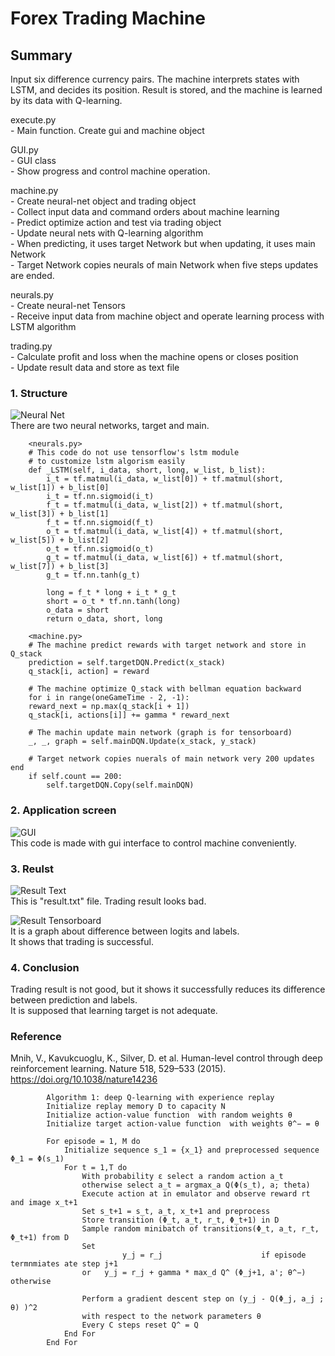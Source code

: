 # Forex Trading Machine
## Summary

Input six difference currency pairs. The machine interprets states with LSTM, and decides its position.
Result is stored, and the machine is learned by its data with Q-learning.  

execute.py  
    - Main function. Create gui and machine object  

GUI.py  
    - GUI class    
    - Show progress and control machine operation.  

machine.py  
    - Create neural-net object and trading object  
    - Collect input data and command orders about machine learning  
    - Predict optimize action and test via trading object  
    - Update neural nets with Q-learning algorithm  
    - When predicting, it uses target Network but when updating, it uses main Network  
    - Target Network copies neurals of main Network when five steps updates are ended.  
  
neurals.py  
    - Create neural-net Tensors  
    - Receive input data from machine object and operate learning process with LSTM algorithm  

trading.py  
    - Calculate profit and loss when the machine opens or closes position  
    - Update result data and store as text file  

### 1. Structure
![Neural Net](https://github.com/frogkim/publishdata/blob/main/images/ForexTradingLearning/structure.png)  
There are two neural networks, target and main.
        
        <neurals.py>
        # This code do not use tensorflow's lstm module
        # to customize lstm algorism easily
        def _LSTM(self, i_data, short, long, w_list, b_list):
            i_t = tf.matmul(i_data, w_list[0]) + tf.matmul(short, w_list[1]) + b_list[0]
            i_t = tf.nn.sigmoid(i_t)
            f_t = tf.matmul(i_data, w_list[2]) + tf.matmul(short, w_list[3]) + b_list[1]
            f_t = tf.nn.sigmoid(f_t)
            o_t = tf.matmul(i_data, w_list[4]) + tf.matmul(short, w_list[5]) + b_list[2]
            o_t = tf.nn.sigmoid(o_t)
            g_t = tf.matmul(i_data, w_list[6]) + tf.matmul(short, w_list[7]) + b_list[3]
            g_t = tf.nn.tanh(g_t)
    
            long = f_t * long + i_t * g_t
            short = o_t * tf.nn.tanh(long)
            o_data = short
            return o_data, short, long

        <machine.py>
        # The machine predict rewards with target network and store in Q_stack
        prediction = self.targetDQN.Predict(x_stack)
        q_stack[i, action] = reward
        
        # The machine optimize Q_stack with bellman equation backward
        for i in range(oneGameTime - 2, -1):
        reward_next = np.max(q_stack[i + 1])
        q_stack[i, actions[i]] += gamma * reward_next        

        # The machin update main network (graph is for tensorboard)
        _, _, graph = self.mainDQN.Update(x_stack, y_stack)

        # Target network copies nuerals of main network very 200 updates end
        if self.count == 200:
            self.targetDQN.Copy(self.mainDQN)        

### 2. Application screen
![GUI](https://github.com/frogkim/publishdata/blob/main/images/ForexTradingLearning/dqn.png)    
  This code is made with gui interface to control machine conveniently.  

### 3. Reulst
![Result Text](https://github.com/frogkim/publishdata/blob/main/images/ForexTradingLearning/result.png)  
This is "result.txt" file. Trading result looks bad.  


![Result Tensorboard](https://github.com/frogkim/publishdata/blob/main/images/ForexTradingLearning/tensorboard.png)  
It is a graph about difference between logits and labels.  
It shows that trading is successful.  

### 4. Conclusion  
Trading result is not good, but it shows it successfully reduces its difference between prediction and labels.  
It is supposed that learning target is not adequate.  


### Reference  
Mnih, V., Kavukcuoglu, K., Silver, D. et al.  Human-level control through deep reinforcement learning. Nature 518, 529–533 (2015).  
https://doi.org/10.1038/nature14236
            
            Algorithm 1: deep Q-learning with experience replay
            Initialize replay memory D to capacity N
            Initialize action-value function  with random weights θ
            Initialize target action-value function  with weights θ^− = θ
            
            For episode = 1, M do
                Initialize sequence s_1 = {x_1} and preprocessed sequence Φ_1 = Φ(s_1)
                For t = 1,T do
                    With probability ε select a random action a_t
                    otherwise select a_t = argmax_a Q(Φ(s_t), a; theta)
                    Execute action at in emulator and observe reward rt and image x_t+1
                    Set s_t+1 = s_t, a_t, x_t+1 and preprocess 
                    Store transition (Φ_t, a_t, r_t, Φ_t+1) in D
                    Sample random minibatch of transitions(Φ_t, a_t, r_t, Φ_t+1) from D
                    Set 
                             y_j = r_j 						if episode termnmiates ate step j+1
                    or	 y_j = r_j + gamma * max_d Q^ (Φ_j+1, a'; θ^−)		otherwise
            
                    Perform a gradient descent step on (y_j - Q(Φ_j, a_j ; θ) )^2
                    with respect to the network parameters θ
                    Every C steps reset Q^ = Q
                End For
            End For            
            
